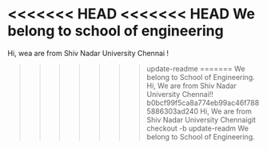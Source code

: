 <<<<<<< HEAD
<<<<<<< HEAD
We belong to school of engineering
=======
Hi, wea are from Shiv Nadar University Chennai !
>>>>>>> update-readme
=======
We belong to School of Engineering.
Hi, We are from Shiv Nadar University Chennai!!
>>>>>>> b0bcf99f5ca8a774eb99ac46f7885886303ad240
Hi, We are from Shiv Nadar University Chennaigit checkout -b update-readm
We belong to School of Engineering.
